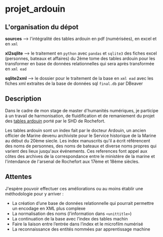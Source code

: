 # projet_ardouin 

## L'organisation du dépot 

**sources** --> l'intégralité des tables ardouin en pdf (numérisées), en excel et en `xml` 

**xl2sqlite** --> le traitement en `python` avec `pandas` et `sqlite3` des fiches excel (personnes, bateaux et affaires) du 2ème tome des tables ardouin pour les transformer en base de données relationnelles qui sera après transformée en `xml ead`

**sqlite2xml** --> le dossier pour le traitement de la base en `xml ead` avec les fiches xml extraites de la base de données sql `final.db` par DBeaver


## Description 
Dans le cadre de mon stage de master d'humanités numériques, je participe à un travail de harmonisation, de fluidification et de remaniement du projet des [tables ardouin](https://www.servicehistorique.sga.defense.gouv.fr/ressources/les-tables-ardouin) porté par le SHD de Rochefort.  

Les tables ardouin sont un index fait par le docteur Ardouin, un ancien officier de Marine devenu archiviste pour le Service historique de la Marine au début du 20ème siecle. Les index manuscrits qu'il a écrit référencent des noms de personnes, des noms de bateaux et diverse noms propres qui varient des lieux jusqu'aux événements. Ces references font appel aux côtes des archives de la correspondance entre le ministère de la marine et l'intendance de l'arsenal de Rochefort aux 17ème et 18ème siècles.

## Attentes
J'espère pouvoir effectuer ces améliorations ou au moins établir une méthodologie pour y arriver : 
- La création d’une base de données relationnelle qui pourrait permettre un encodage en XML plus complexe 
- La normalisation des noms (l’information dans `<unittitle>`)
- La continuation de la base avec l’index des tables machin
- Faire la liaison entre l’entrée dans l’index et le microfilm numérisé
- La reconnaissance des entités nommées par apprentissage machine
 
